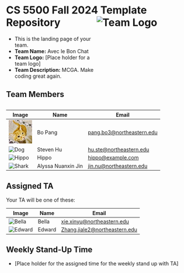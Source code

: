 # CS 5500 Fall 2024 Template Repository <img src="Resources/teamlogo.png" alt="Team Logo" height="256" width="256" align="right">


- This is the landing page of your team.
- **Team Name:** Avec le Bon Chat
- **Team Logo:** [Place holder for a team logo]
- **Team Description:** MCGA. Make coding great again. 


## Team Members
| Image                                                              | Name      | Email                     |
|--------------------------------------------------------------------|-----------|---------------------------|
| <img src="Resources/cat.jpg" alt="Cat" height="64" width="64">     | Bo Pang   | pang.bo3@northeastern.edu |
| <img src="Resources/dog.png" alt="Dog" height="64" width="64">     | Steven Hu | hu.ste@northeastern.edu   |
| <img src="Resources/hippo.png" alt="Hippo" height="64" width="64"> | Hippo     | hippo@example.com         |
| <img src="Resources/shark.png" alt="Shark" height="64" width="64"> | Alyssa Nuanxin Jin     | jin.nu@northeastern.edu         |



## Assigned TA
Your TA will be one of these:

| Image | Name | Email |
|-------|------|-------|
| <img src="Resources/bella.jpeg" alt="Bella" height="64" width="64"> | Bella | xie.xinyu@northeastern.edu |
| <img src="Resources/edward.jpeg" alt="Edward" height="64" width="64"> | Edward | Zhang.jiale2@northeastern.edu |


## Weekly Stand-Up Time
- [Place holder for the assigned time for the weekly stand up with TA]

